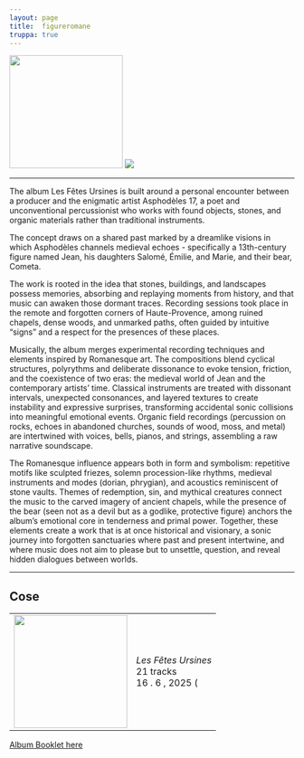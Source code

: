 ```yaml
---
layout: page
title:  figureromane
truppa: true
---
```


<img src="https://res.cloudinary.com/dkpneimf7/image/upload/v1750947843/Figure_Romane_-_Noir_uv5lif.png" height=200 />

<img src="https://res.cloudinary.com/dkpneimf7/image/upload/v1751560326/FigureRomane-Band.png">

<hr />

<p class="quote">The album Les Fêtes Ursines is built around a personal encounter between a producer and the enigmatic artist Asphodèles 17, a poet and unconventional percussionist who works with found objects, stones, and organic materials rather than traditional instruments.</p> 

<p class="quote">The concept draws on a shared past marked by a dreamlike visions in which Asphodèles channels medieval echoes - specifically a 13th-century figure named Jean, his daughters Salomé, Émilie, and Marie, and their bear, Cometa.</p> 

<p class="quote">The work is rooted in the idea that stones, buildings, and landscapes possess memories, absorbing and replaying moments from history, and that music can awaken those dormant traces. Recording sessions took place in the remote and forgotten corners of Haute-Provence, among ruined chapels, dense woods, and unmarked paths, often guided by intuitive “signs” and a respect for the presences of these places.</p>

<p class="quote">Musically, the album merges experimental recording techniques and elements inspired by Romanesque art. The compositions blend cyclical structures, polyrythms and deliberate dissonance to evoke tension, friction, and the coexistence of two eras: the medieval world of Jean and the contemporary artists’ time. Classical instruments are treated with dissonant intervals, unexpected consonances, and layered textures to create instability and expressive surprises, transforming accidental sonic collisions into meaningful emotional events. Organic field recordings (percussion on rocks, echoes in abandoned churches, sounds of wood, moss, and metal) are intertwined with voices, bells, pianos, and strings, assembling a raw narrative soundscape.</p>

<p class="quote">The Romanesque influence appears both in form and symbolism: repetitive motifs like sculpted friezes, solemn procession-like rhythms, medieval instruments and modes (dorian, phrygian), and acoustics reminiscent of stone vaults. Themes of redemption, sin, and mythical creatures connect the music to the carved imagery of ancient chapels, while the presence of the bear (seen not as a devil but as a godlike, protective figure) anchors the album’s emotional core in tenderness and primal power. Together, these elements create a work that is at once historical and visionary, a sonic journey into forgotten sanctuaries where past and present intertwine, and where music does not aim to please but to unsettle, question, and reveal hidden dialogues between worlds.</p>

<hr />

<h2>Cose</h2>

<table>
	<tr>
		<td class="left_column">
			<img src="https://res.cloudinary.com/dkpneimf7/image/upload/v1750952296/Figure_Romane_-_Les_Fe%CC%82tes_Ursines_txp3rd.png" width=200 />	
		</td>
		<td>
			<em>Les Fêtes Ursines</em>
			<br />
			21 tracks
			<br />
			16 . 6 , 2025 (
		</td>
	</tr>
</table>

<p class="quote"><a href="https://vtos.faith/public/FigureRomane_LesFetesUrsines_Booklet.pdf">Album Booklet here</a></p>

